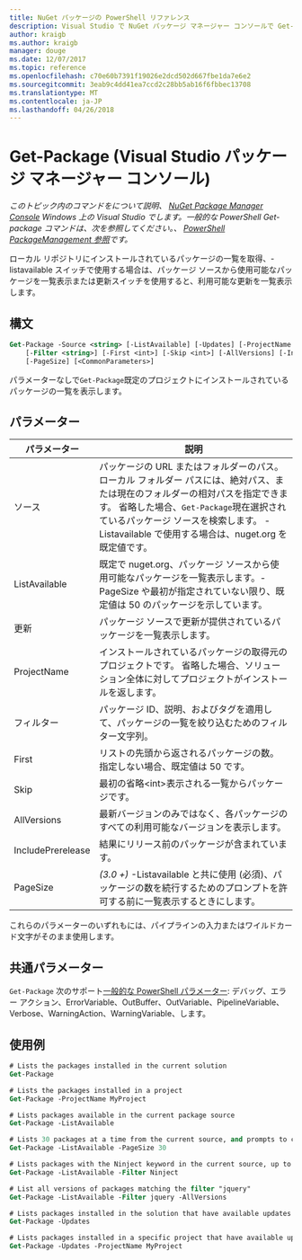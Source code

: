 ```yaml
---
title: NuGet パッケージの PowerShell リファレンス
description: Visual Studio で NuGet パッケージ マネージャー コンソールで Get-package PowerShell コマンドのリファレンスです。
author: kraigb
ms.author: kraigb
manager: douge
ms.date: 12/07/2017
ms.topic: reference
ms.openlocfilehash: c70e60b7391f19026e2dcd502d667fbe1da7e6e2
ms.sourcegitcommit: 3eab9c4dd41ea7ccd2c28bb5ab16f6fbbec13708
ms.translationtype: MT
ms.contentlocale: ja-JP
ms.lasthandoff: 04/26/2018
---
```

# <a name="get-package-package-manager-console-in-visual-studio"></a>Get-Package (Visual Studio パッケージ マネージャー コンソール)

*このトピック内のコマンドをについて説明、 [NuGet Package Manager Console](package-manager-console.md) Windows 上の Visual Studio でします。一般的な PowerShell Get-package コマンドは、次を参照してください。、 [PowerShell PackageManagement 参照](/powershell/module/packagemanagement/?view=powershell-6)です。*

ローカル リポジトリにインストールされているパッケージの一覧を取得、-listavailable スイッチで使用する場合は、パッケージ ソースから使用可能なパッケージを一覧表示または更新スイッチを使用すると、利用可能な更新を一覧表示します。

## <a name="syntax"></a>構文

```ps
Get-Package -Source <string> [-ListAvailable] [-Updates] [-ProjectName <string>]
    [-Filter <string>] [-First <int>] [-Skip <int>] [-AllVersions] [-IncludePrerelease]
    [-PageSize] [<CommonParameters>]
```

パラメーターなしで`Get-Package`既定のプロジェクトにインストールされているパッケージの一覧を表示します。

## <a name="parameters"></a>パラメーター

| パラメーター | 説明 |
| --- | --- |
| ソース | パッケージの URL またはフォルダーのパス。 ローカル フォルダー パスには、絶対パス、または現在のフォルダーの相対パスを指定できます。 省略した場合、`Get-Package`現在選択されているパッケージ ソースを検索します。 -Listavailable で使用する場合は、nuget.org を既定値です。 |
| ListAvailable | 既定で nuget.org、パッケージ ソースから使用可能なパッケージを一覧表示します。-PageSize や最初が指定されていない限り、既定値は 50 のパッケージを示しています。 |
| 更新 | パッケージ ソースで更新が提供されているパッケージを一覧表示します。 |
| ProjectName | インストールされているパッケージの取得元のプロジェクトです。 省略した場合、ソリューション全体に対してプロジェクトがインストールを返します。 |
| フィルター | パッケージ ID、説明、およびタグを適用して、パッケージの一覧を絞り込むためのフィルター文字列。 |
| First | リストの先頭から返されるパッケージの数。 指定しない場合、既定値は 50 です。 |
| Skip | 最初の省略&lt;int&gt;表示される一覧からパッケージです。  |
| AllVersions | 最新バージョンのみではなく、各パッケージのすべての利用可能なバージョンを表示します。 |
| IncludePrerelease | 結果にリリース前のパッケージが含まれています。 |
| PageSize | *(3.0 +)* -Listavailable と共に使用 (必須)、パッケージの数を続行するためのプロンプトを許可する前に一覧表示するときにします。 |

これらのパラメーターのいずれもには、パイプラインの入力またはワイルドカード文字がそのまま使用します。

## <a name="common-parameters"></a>共通パラメーター

`Get-Package` 次のサポート[一般的な PowerShell パラメーター](http://go.microsoft.com/fwlink/?LinkID=113216): デバッグ、エラー アクション、ErrorVariable、OutBuffer、OutVariable、PipelineVariable、Verbose、WarningAction、WarningVariable、します。

## <a name="examples"></a>使用例

```ps
# Lists the packages installed in the current solution
Get-Package

# Lists the packages installed in a project
Get-Package -ProjectName MyProject

# Lists packages available in the current package source
Get-Package -ListAvailable

# Lists 30 packages at a time from the current source, and prompts to continue if more are available
Get-Package -ListAvailable -PageSize 30

# Lists packages with the Ninject keyword in the current source, up to 50
Get-Package -ListAvailable -Filter Ninject

# List all versions of packages matching the filter "jquery"
Get-Package -ListAvailable -Filter jquery -AllVersions

# Lists packages installed in the solution that have available updates
Get-Package -Updates

# Lists packages installed in a specific project that have available updates
Get-Package -Updates -ProjectName MyProject
```
